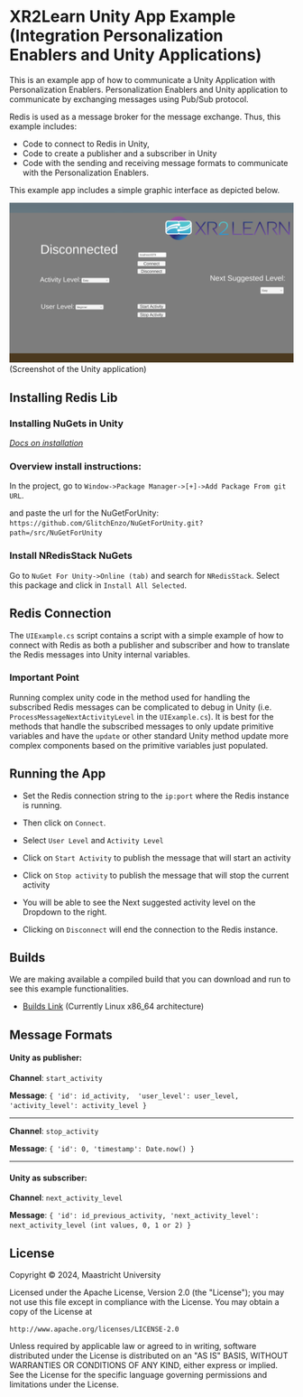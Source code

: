 # XR2Learn Unity App Example (Integration Personalization Enablers and Unity Applications)

This is an example app of how to communicate a Unity Application with Personalization Enablers.
Personalization Enablers and Unity application to communicate by exchanging messages using Pub/Sub protocol.

Redis is used as a message broker for the message exchange. Thus, this example includes:

- Code to connect to Redis in Unity,
- Code to create a publisher and a subscriber in Unity
- Code with the sending and receiving message formats to communicate with the Personalization Enablers.

This example app includes a simple graphic interface as depicted below.

![Screenshot](screen-test.png?raw=true)
(Screenshot of the Unity application)

## Installing Redis Lib

### Installing NuGets in Unity

*[Docs on installation](https://github.com/GlitchEnzo/NuGetForUnity?tab=readme-ov-file#unity-20193-or-newer)*

### Overview install instructions:

In the project, go to `Window->Package Manager->[+]->Add Package From git URL`.

and paste the url for the NuGetForUnity: `https://github.com/GlitchEnzo/NuGetForUnity.git?path=/src/NuGetForUnity`

### Install NRedisStack NuGets

Go to `NuGet For Unity->Online (tab)` and search for `NRedisStack`. Select this package and click
in `Install All Selected`.

## Redis Connection

The `UIExample.cs` script contains a script with a simple example of how to connect with Redis as both a publisher and
subscriber and how to translate the Redis messages into Unity internal variables.

### Important Point

Running complex unity code in the method used for handling the subscribed Redis messages can be complicated to debug in
Unity (i.e. `ProcessMessageNextActivityLevel` in the `UIExample.cs`). It is best for the methods that handle the
subscribed messages to only update primitive variables and have the `update` or other standard Unity method update more
complex components based on the primitive variables just populated.

## Running the App

- Set the Redis connection string to the `ip:port` where the Redis instance is running.

- Then click on `Connect`.
- Select `User Level` and `Activity Level`
- Click on `Start Activity` to publish the message that will start an activity
- Click on `Stop activity` to publish the message that will stop the current activity
- You will be able to see the Next suggested activity level on the Dropdown to the right.
- Clicking on `Disconnect` will end the connection to the Redis instance.

## Builds

We are making available a compiled build that you can download and run to see this example functionalities.

- [Builds Link](https://drive.google.com/drive/folders/1y3j8F7yACtt1lwrk7ARYgFjxEEVgG4f6?usp=drive_link) (Currently
  Linux x86_64 architecture)

## Message Formats
####  Unity as publisher:

**Channel**: `start_activity`

**Message**: 
    `{
        'id': id_activity, 
        'user_level': user_level,
        'activity_level': activity_level
    }`

---

**Channel**: `stop_activity`

**Message**: 
    `{
        'id': 0,
        'timestamp': Date.now()
        }`

---
#### Unity as subscriber:

**Channel**: `next_activity_level`

**Message**: 
      `{
        'id': id_previous_activity,
        'next_activity_level': next_activity_level (int values, 0, 1 or 2)
        }`

## License

Copyright © 2024, Maastricht University

Licensed under the Apache License, Version 2.0 (the "License");
you may not use this file except in compliance with the License.
You may obtain a copy of the License at

    http://www.apache.org/licenses/LICENSE-2.0

Unless required by applicable law or agreed to in writing, software
distributed under the License is distributed on an "AS IS" BASIS,
WITHOUT WARRANTIES OR CONDITIONS OF ANY KIND, either express or implied.
See the License for the specific language governing permissions and
limitations under the License.

